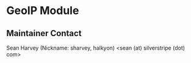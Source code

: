 GeoIP Module
============

Maintainer Contact
------------------
Sean Harvey (Nickname: sharvey, halkyon)
<sean (at) silverstripe (dot) com>
